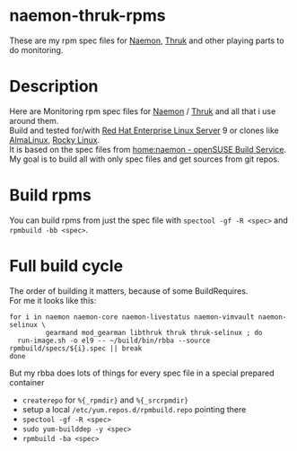 # naemon-thruk-rpms
These are my rpm spec files for [Naemon](https://www.naemon.io/), [Thruk](https://thruk.org/) and other playing parts to do monitoring.

# Description
Here are Monitoring rpm spec files for [Naemon](https://www.naemon.io/) / [Thruk](https://thruk.org/) and all that i use around them.  
Build and tested for/with [Red Hat Enterprise Linux Server](https://www.redhat.com/en/technologies/linux-platforms/enterprise-linux/server) 9
or clones like [AlmaLinux](https://almalinux.org/), [Rocky Linux](https://rockylinux.org/).  
It is based on the spec files from [home:naemon - openSUSE Build Service](https://build.opensuse.org/project/show/home:naemon).  
My goal is to build all with only spec files and get sources from git repos.

# Build rpms
You can build rpms from just the spec file with `spectool -gf -R <spec>` and `rpmbuild -bb <spec>`.

# Full build cycle
The order of building it matters, because of some BuildRequires.  
For me it looks like this:
```
for i in naemon naemon-core naemon-livestatus naemon-vimvault naemon-selinux \
         gearmand mod_gearman libthruk thruk thruk-selinux ; do
  run-image.sh -o el9 -- ~/build/bin/rbba --source rpmbuild/specs/${i}.spec || break
done
```
But my rbba does lots of things for every spec file in a special prepared container
- `createrepo` for `%{_rpmdir}` and `%{_srcrpmdir}`
- setup a local `/etc/yum.repos.d/rpmbuild.repo` pointing there
- `spectool -gf -R <spec>`
- `sudo yum-builddep -y <spec>`
- `rpmbuild -ba <spec>`
```
